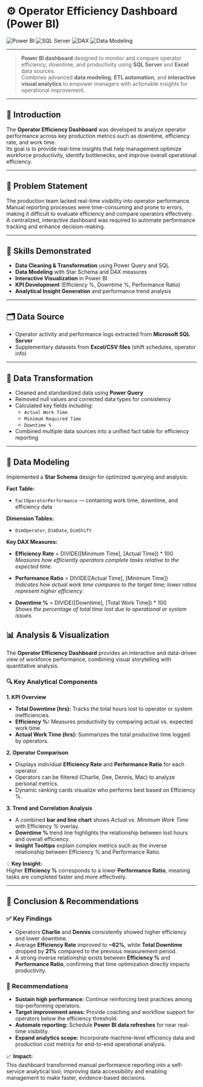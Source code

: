 # ⚙️ Operator Efficiency Dashboard (Power BI)

![Power BI](https://img.shields.io/badge/Power_BI-F2C811?style=for-the-badge&logo=powerbi&logoColor=black)
![SQL Server](https://img.shields.io/badge/SQL_Server-CC2927?style=for-the-badge&logo=microsoftsqlserver&logoColor=white)
![DAX](https://img.shields.io/badge/DAX-F2C811?style=for-the-badge&logo=powerbi&logoColor=black)
![Data Modeling](https://img.shields.io/badge/Data_Modeling-5C2D91?style=for-the-badge&logo=databricks&logoColor=white)

---

> **Power BI dashboard** designed to monitor and compare operator efficiency, downtime, and productivity using **SQL Server** and **Excel** data sources.  
> Combines advanced **data modeling**, **ETL automation**, and **interactive visual analytics** to empower managers with actionable insights for operational improvement.

---

## 🧠 Introduction  
The **Operator Efficiency Dashboard** was developed to analyze operator performance across key production metrics such as downtime, efficiency rate, and work time.  
Its goal is to provide real-time insights that help management optimize workforce productivity, identify bottlenecks, and improve overall operational efficiency.

---

## 🚨 Problem Statement  
The production team lacked real-time visibility into operator performance.  
Manual reporting processes were time-consuming and prone to errors, making it difficult to evaluate efficiency and compare operators effectively.  
A centralized, interactive dashboard was required to automate performance tracking and enhance decision-making.

---

## 🧩 Skills Demonstrated  
- **Data Cleaning & Transformation** using Power Query and SQL  
- **Data Modeling** with Star Schema and DAX measures  
- **Interactive Visualization** in Power BI  
- **KPI Development** (Efficiency %, Downtime %, Performance Ratio)  
- **Analytical Insight Generation** and performance trend analysis  

---

## 🗂️ Data Source  
- Operator activity and performance logs extracted from **Microsoft SQL Server**  
- Supplementary datasets from **Excel/CSV files** (shift schedules, operator info)  

---

## 🔄 Data Transformation  
- Cleaned and standardized data using **Power Query**  
- Removed null values and corrected data types for consistency  
- Calculated key fields including:  
  - `Actual Work Time`  
  - `Minimum Required Time`  
  - `Downtime %`  
- Combined multiple data sources into a unified fact table for efficiency reporting  

---

## 🧱 Data Modeling  
Implemented a **Star Schema** design for optimized querying and analysis:  

**Fact Table:**  
- `FactOperatorPerformance` — containing work time, downtime, and efficiency data  

**Dimension Tables:**  
- `DimOperator`, `DimDate`, `DimShift`  

**Key DAX Measures:**  
- **Efficiency Rate** = DIVIDE([Minimum Time], [Actual Time]) * 100  
  *Measures how efficiently operators complete tasks relative to the expected time.*

- **Performance Ratio** = DIVIDE([Actual Time], [Minimum Time])  
  *Indicates how actual work time compares to the target time; lower ratios represent higher efficiency.*

- **Downtime %** = DIVIDE([Downtime], [Total Work Time]) * 100  
  *Shows the percentage of total time lost due to operational or system issues.*

## 📊 Analysis & Visualization  

The **Operator Efficiency Dashboard** provides an interactive and data-driven view of workforce performance, combining visual storytelling with quantitative analysis.  

### 🔍 Key Analytical Components  

**1. KPI Overview**  
- **Total Downtime (hrs):** Tracks the total hours lost to operator or system inefficiencies.  
- **Efficiency %:** Measures productivity by comparing actual vs. expected work time.  
- **Actual Work Time (hrs):** Summarizes the total productive time logged by operators.  

**2. Operator Comparison**  
- Displays individual **Efficiency Rate** and **Performance Ratio** for each operator.  
- Operators can be filtered (Charlie, Dee, Dennis, Mac) to analyze personal metrics.  
- Dynamic ranking cards visualize who performs best based on Efficiency %.  

**3. Trend and Correlation Analysis**  
- A combined **bar and line chart** shows *Actual vs. Minimum Work Time* with Efficiency % overlay.  
- **Downtime %** trend line highlights the relationship between lost hours and overall efficiency.  
- **Insight Tooltips** explain complex metrics such as the inverse relationship between Efficiency % and Performance Ratio.

💡 **Key Insight:**  
Higher **Efficiency %** corresponds to a lower **Performance Ratio**, meaning tasks are completed faster and more effectively.

---

## 🧭 Conclusion & Recommendations  

### ✅ **Key Findings**  
- Operators **Charlie** and **Dennis** consistently showed higher efficiency and lower downtime.  
- Average **Efficiency Rate** improved to **~62%**, while **Total Downtime** dropped by **21%** compared to the previous measurement period.  
- A strong inverse relationship exists between **Efficiency %** and **Performance Ratio**, confirming that time optimization directly impacts productivity.

### 🧩 **Recommendations**  
- **Sustain high performance:** Continue reinforcing best practices among top-performing operators.  
- **Target improvement areas:** Provide coaching and workflow support for operators below the efficiency threshold.  
- **Automate reporting:** Schedule **Power BI data refreshes** for near real-time visibility.  
- **Expand analytics scope:** Incorporate machine-level efficiency data and production cost metrics for end-to-end operational analysis.  

📈 **Impact:**  
This dashboard transformed manual performance reporting into a self-service analytical tool, improving data accessibility and enabling management to make faster, evidence-based decisions.



